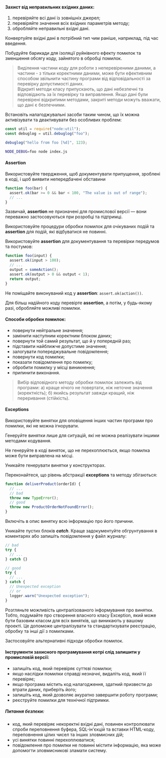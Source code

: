 #### Захист від неправильних вхідних даних:

1. перевіряйте всі дані із зовнішніх джерел;
2. перевіряйте значення всіх вхідних параметрів методу;
3. обробляйте неправильні вхідні дані.

Конвертуйте вхідні дані в потрібний тип чим раніше, наприклад, під час введення.

Побудуйте барикади для ізоляції руйнівного ефекту помилок та зменшення обсягу коду, зайнятого в обробці помилок.

> Виділення частини коду для роботи з неперевіреними даними, а частини - з тільки коректними даними, може бути ефективним способом звільнити частину програми від відповідальності за перевірку допустимості даних.  
> Відкриті методи класу припускають, що дані небезпечні та відповідають за їх перевірку та виправлення. Якщо дані були перевірені відкритими методами, закриті методи можуть вважати, що дані є безпечними.

Встановіть налагоджувальні засоби таким чином, що їх можна активізувати та деактивувати без особливих проблем:

```javascript
const util = require("node:util");
const debuglog = util.debuglog("foo");

debuglog("hello from foo [%d]", 123);
```

```bash
NODE_DEBUG=foo node index.js
```

#### Assertion

Використовуйте твердження, щоб документувати припущення, зроблені в коді, і щоб виявити непередбачені обставини

```javascript
function foo(bar) {
  assert.ok(bar >= 0 && bar < 100, "The value is out of range");
  // ...
}
```

Зазвичай, **assertion** не призначені для промислової версії — вони переважно застосовуються при розробці та підтримці.

Використовуйте процедури обробки помилок для очікуваних подій та **assertion** для подій, які відбуватися не повинні.

Використовуйте **assertion** для документування та
перевірки передумов та постумов:

```javascript
function foo(input) {
  assert.ok(input > 100);
  // ...
  output = someAction();
  assert.ok(output > 0 && output < 1);
  return output;
}
```

Не поміщайте виконуваний код у **assertion**: `assert.ok(action())`.

Для більш надійного коду перевірте **assertion**, а потім, у будь-якому разі, обробляйте можливі помилки.

#### Способи обробки помилок:

- повернути нейтральне значення;
- замінити наступним коректним блоком даних;
- повернути той самий результат, що й у попередній раз;
- підставити найближче допустиме значення;
- залогувати попереджувальне повідомлення;
- повернути код помилки;
- показати повідомлення про помилку;
- обробити помилку у місці виникнення;
- припинити виконання.

> Вибір відповідного методу обробки помилок залежить від програми: а) краще нічого не повертати, ніж неточне значення (коректність); б) якийсь результат завжди кращий, ніж переривання (стійкість).

#### Exceptions

Використовуйте винятки для оповіщення інших частин програми про помилки, які не можна ігнорувати.

Генеруйте винятки лише для ситуацій, які не можна реалізувати іншими методами кодування.

Не генеруйте в коді виняток, що не перехоплюється, якщо помилка може бути виправлена на місці.

Уникайте генерувати винятки у конструкторах.

Переконайтеся, що рівень абстракції **exceptions** та методу збігаються:

```javascript
function deliverProduct(orderId) {
  // ...
  // bad
  throw new TypeError();
  // good
  throw new ProductOrderNotFoundError();
}
```

Включіть в опис винятку всю інформацію про його причини.

Уникайте пустих блоків **_catch_**. Краще задокументуйте обгрунтування в коментарях або запишіть повідомлення у файл журналу:

```javascript
// bad
try {
  // ...
} catch {}

// good
try {
  // ...
} catch {
  // Unexpected exception
  // or
  logger.warn("Unexpected exception");
}
```

Розгляньте можливість централізованого інформування про винятки. Тобто, подумайте про створення власного класу Exception, який може бути базовим класом для всіх винятків, що виникають у вашому проекті. Це допоможе централізувати та стандартизувати реєстрацію, обробку та інші дії з помилками.

Застосовуйте альтернативні підходи обробки помилок.

#### Інструменти захисного програмування котрі слід залишити у промисловій версії:

- залишіть код, який перевіряє суттєві помилки;
- якщо наслідки помилки справді незначні, видаліть код, який її перевіряє;
- якщо програма містить код налагодження, здатний призвести до втрати даних, приберіть його;
- залишіть код, який дозволяє акуратно завершити роботу програми;
- реєструйте помилки для технічної підтримки.

##### Питання безпеки:

- код, який перевіряє некоректні вхідні дані, повинен контролювати спроби переповнення буфера, SQL-ін'єкцій та вставки HTML-коду, переповнення цілих чисел та інших зловмисних дій;
- усі винятки повинні перехоплюватися;
- повідомлення про помилки не повинні містити інформацію, яка може допомогти зловмисникові зламати систему.
